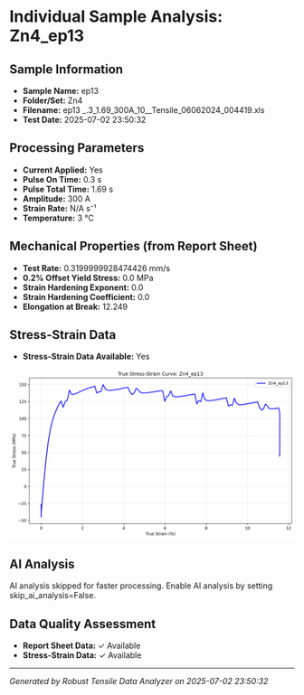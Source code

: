 # Individual Sample Analysis: Zn4_ep13

## Sample Information
- **Sample Name:** ep13
- **Folder/Set:** Zn4
- **Filename:** ep13 _.3_1.69_300A_10__Tensile_06062024_004419.xls
- **Test Date:** 2025-07-02 23:50:32

## Processing Parameters
- **Current Applied:** Yes
- **Pulse On Time:** 0.3 s
- **Pulse Total Time:** 1.69 s
- **Amplitude:** 300 A
- **Strain Rate:** N/A s⁻¹
- **Temperature:** 3 °C

## Mechanical Properties (from Report Sheet)
- **Test Rate:** 0.3199999928474426 mm/s
- **0.2% Offset Yield Stress:** 0.0 MPa
- **Strain Hardening Exponent:** 0.0
- **Strain Hardening Coefficient:** 0.0
- **Elongation at Break:** 12.249

## Stress-Strain Data
- **Stress-Strain Data Available:** Yes

![Stress-Strain Curve](../individual_plots/plot_Zn4_ep13.png)

## AI Analysis

AI analysis skipped for faster processing. Enable AI analysis by setting skip_ai_analysis=False.

## Data Quality Assessment
- **Report Sheet Data:** ✓ Available
- **Stress-Strain Data:** ✓ Available

---
*Generated by Robust Tensile Data Analyzer on 2025-07-02 23:50:32*
